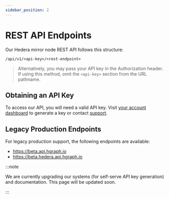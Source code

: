 ```yaml
---
sidebar_position: 2
---
```


# REST API Endpoints

Our Hedera mirror node REST API follows this structure:

```
/api/v1/<api-key>/<rest-endpoint>
```

> Alternatively, you may pass your API key in the Authorization header. If using this method, omit the `<api-key>` section from the URL pathname.

## Obtaining an API Key
To access our API, you will need a valid API key. Visit [your account dashboard](https://console.hgraph.io) to generate a key or contact [support](/support).

## Legacy Production Endpoints

For legacy production support, the following endpoints are available:

- https://beta.api.hgraph.io
- https://beta.hedera.api.hgraph.io

:::note

We are currently upgrading our systems (for self-serve API key generation) and documentation. This page will be updated soon.

:::